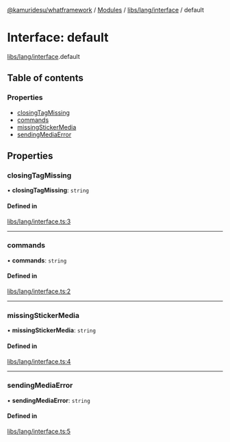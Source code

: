 [@kamuridesu/whatframework](../README.md) / [Modules](../modules.md) / [libs/lang/interface](../modules/libs_lang_interface.md) / default

# Interface: default

[libs/lang/interface](../modules/libs_lang_interface.md).default

## Table of contents

### Properties

- [closingTagMissing](libs_lang_interface.default.md#closingtagmissing)
- [commands](libs_lang_interface.default.md#commands)
- [missingStickerMedia](libs_lang_interface.default.md#missingstickermedia)
- [sendingMediaError](libs_lang_interface.default.md#sendingmediaerror)

## Properties

### closingTagMissing

• **closingTagMissing**: `string`

#### Defined in

[libs/lang/interface.ts:3](https://github.com/kamuridesu/WhatFramework/blob/2f7579d/libs/lang/interface.ts#L3)

___

### commands

• **commands**: `string`

#### Defined in

[libs/lang/interface.ts:2](https://github.com/kamuridesu/WhatFramework/blob/2f7579d/libs/lang/interface.ts#L2)

___

### missingStickerMedia

• **missingStickerMedia**: `string`

#### Defined in

[libs/lang/interface.ts:4](https://github.com/kamuridesu/WhatFramework/blob/2f7579d/libs/lang/interface.ts#L4)

___

### sendingMediaError

• **sendingMediaError**: `string`

#### Defined in

[libs/lang/interface.ts:5](https://github.com/kamuridesu/WhatFramework/blob/2f7579d/libs/lang/interface.ts#L5)

